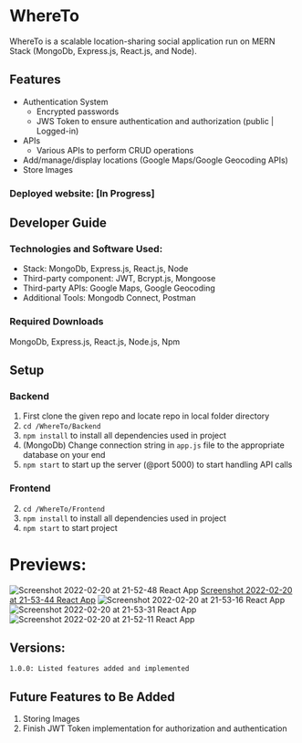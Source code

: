 # WhereTo

WhereTo is a scalable location-sharing social application run on MERN Stack (MongoDb, Express.js, React.js, and Node).

## Features

* Authentication System
  * Encrypted passwords
  * JWS Token to ensure authentication and authorization (public | Logged-in) 
* APIs
  * Various APIs to perform CRUD operations
* Add/manage/display locations (Google Maps/Google Geocoding APIs)
* Store Images
   
### Deployed website: [In Progress]

## Developer Guide

### Technologies and Software Used:

* Stack: MongoDb, Express.js, React.js, Node
* Third-party component: JWT, Bcrypt.js, Mongoose
* Third-party APIs: Google Maps, Google Geocoding
* Additional Tools: Mongodb Connect, Postman

### Required Downloads

MongoDb, Express.js, React.js, Node.js, Npm

## Setup 

### Backend
1. First clone the given repo and locate repo in local folder directory
2. `cd /WhereTo/Backend`
3. `npm install` to install all dependencies used in project
4. (MongoDb) Change connection string in `app.js` file to the appropriate database on your end
6. `npm start` to start up the server (@port 5000) to start handling API calls

### Frontend
2. `cd /WhereTo/Frontend`
3. `npm install` to install all dependencies used in project
5. `npm start` to start project

# Previews:
![Screenshot 2022-02-20 at 21-52-48 React App](https://user-images.githubusercontent.com/44854519/154897306-5c7edee4-9e60-48ec-98a4-db11333608a9.png)
[Screenshot 2022-02-20 at 21-53-44 React App](https://user-images.githubusercontent.com/44854519/154897354-4b2f3f35-a176-4255-a3da-3c9d561701ef.png)
![Screenshot 2022-02-20 at 21-53-16 React App](https://user-images.githubusercontent.com/44854519/154897493-9f1ba7a7-f42f-44b7-809e-8e1aa0b576bb.png)
![Screenshot 2022-02-20 at 21-53-31 React App](https://user-images.githubusercontent.com/44854519/154897445-e4321482-64a6-447c-8fd2-9d37b5863b2a.png)
![Screenshot 2022-02-20 at 21-52-11 React App](https://user-images.githubusercontent.com/44854519/154897350-754ca2c6-b909-431e-bbfb-5c2dd5e0d0f8.png)


## Versions:
    1.0.0: Listed features added and implemented
    
## Future Features to Be Added
1. Storing Images
2. Finish JWT Token implementation for authorization and authentication
    
